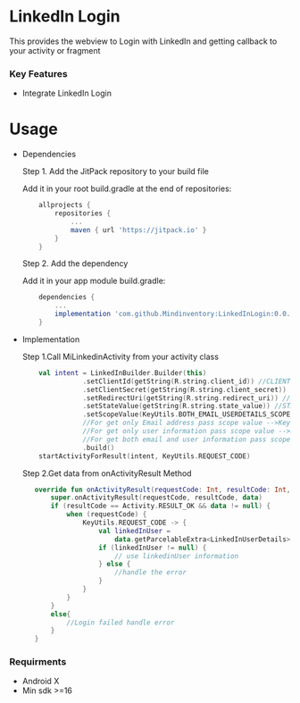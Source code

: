 # LinkedIn Login

This provides the webview to Login with LinkedIn and getting callback to your activity or fragment

### Key Features

* Integrate LinkedIn Login

# Usage

* Dependencies

    Step 1. Add the JitPack repository to your build file
    
    Add it in your root build.gradle at the end of repositories:

    ```groovy
	    allprojects {
		    repositories {
			    ...
			    maven { url 'https://jitpack.io' }
		    }
	    }
    ``` 

    Step 2. Add the dependency
    
    Add it in your app module build.gradle:
    
    ```groovy
        dependencies {
            ...
            implementation 'com.github.Mindinventory:LinkedInLogin:0.0.2'
        }
    ``` 
    
    
* Implementation

    Step 1.Call MiLinkedinActivity from your activity class
    
    ```kotlin
        val intent = LinkedInBuilder.Builder(this)
                   .setClientId(getString(R.string.client_id)) //CLIENT_ID
                   .setClientSecret(getString(R.string.client_secret)) //CLIENT_SECRET
                   .setRedirectUri(getString(R.string.redirect_uri)) //REDIRECT_URI
                   .setStateValue(getString(R.string.state_value)) //STATE_VALUE
                   .setScopeValue(KeyUtils.BOTH_EMAIL_USERDETAILS_SCOPE_VALUE) //PASS_SCOPE_VALUE_HERE
                   //For get only Email address pass scope value -->KeyUtils.ONLY_EMAIL_SCOPE
                   //For get only user information pass scope value -->KeyUtils.ONLY_PROFILE_SCOPE
                   //For get both email and user information pass scope value -->KeyUtils.BOTH_EMAIL_USERDETAILS_SCOPE_VALUE
                   .build()
        startActivityForResult(intent, KeyUtils.REQUEST_CODE)
    ```
    Step 2.Get data from onActivityResult Method
    
    ```kotlin
       override fun onActivityResult(requestCode: Int, resultCode: Int, data: Intent?) {
           super.onActivityResult(requestCode, resultCode, data)
           if (resultCode == Activity.RESULT_OK && data != null) {
               when (requestCode) {
                   KeyUtils.REQUEST_CODE -> {
                       val linkedInUser =
                           data.getParcelableExtra<LinkedInUserDetails>(KeyUtils.KEY_LINKEDIN_CONTENT)
                       if (linkedInUser != null) {
                           // use linkedinUser information
                       } else {
                           //handle the error
                       }
                   }
               }
           }
           else{
               //Login failed handle error
           }
       }
    
   ```
### Requirments   

* Android X
* Min sdk >=16
    


